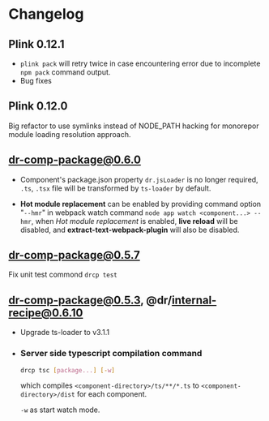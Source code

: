 # Changelog

## Plink 0.12.1
- `plink pack` will retry twice in case encountering error due to incomplete `npm pack` command output.
- Bug fixes
## Plink 0.12.0
Big refactor to use symlinks instead of NODE_PATH hacking for monorepor module loading resolution approach.
## dr-comp-package@0.6.0
- Component's package.json property `dr.jsLoader` is no longer required,
`.ts`, `.tsx` file will be transformed by `ts-loader` by default.

- **Hot module replacement** can be enabled by providing command option "`--hmr`" in webpack watch command `node app watch <component...> --hmr`, when *Hot module replacement* is enabled, **live reload** will be disabled, and **extract-text-webpack-plugin** will also be disabled.
## dr-comp-package@0.5.7
Fix unit test commond `drcp test`
## dr-comp-package@0.5.3, @dr/internal-recipe@0.6.10
- Upgrade ts-loader to v3.1.1
- ### Server side typescript compilation command
	```bash
	drcp tsc [package...] [-w]
	```
	which compiles `<component-directory>/ts/**/*.ts` to `<component-directory>/dist` for each component.

	`-w` as start watch mode.
